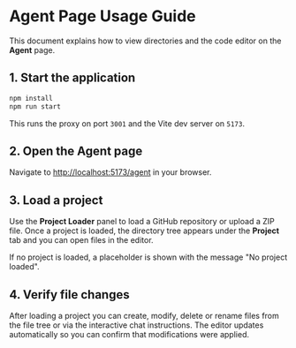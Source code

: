 # Agent Page Usage Guide

This document explains how to view directories and the code editor on the **Agent** page.

## 1. Start the application

```bash
npm install
npm run start
```

This runs the proxy on port `3001` and the Vite dev server on `5173`.

## 2. Open the Agent page

Navigate to [http://localhost:5173/agent](http://localhost:5173/agent) in your browser.

## 3. Load a project

Use the **Project Loader** panel to load a GitHub repository or upload a ZIP file. Once a project is loaded, the directory tree appears under the **Project** tab and you can open files in the editor.

If no project is loaded, a placeholder is shown with the message "No project loaded".

## 4. Verify file changes

After loading a project you can create, modify, delete or rename files from the file tree or via the interactive chat instructions. The editor updates automatically so you can confirm that modifications were applied.
